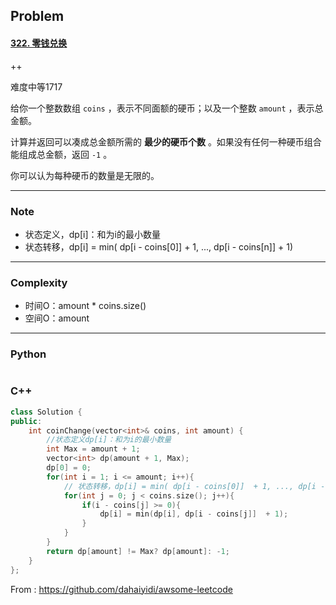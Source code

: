 ## Problem

#### [322. 零钱兑换](https://leetcode-cn.com/problems/coin-change/)

++

难度中等1717

给你一个整数数组 `coins` ，表示不同面额的硬币；以及一个整数 `amount` ，表示总金额。

计算并返回可以凑成总金额所需的 **最少的硬币个数** 。如果没有任何一种硬币组合能组成总金额，返回 `-1` 。

你可以认为每种硬币的数量是无限的。

 

------

### Note

- 状态定义，dp[i]：和为i的最小数量
- 状态转移，dp[i] = min( dp[i - coins[0]]  + 1, ..., dp[i - coins[n]] + 1)

------

### Complexity

- 时间O：amount * coins.size()
- 空间O：amount

------

### Python

```python

```

### C++

```C++
class Solution {
public:
    int coinChange(vector<int>& coins, int amount) {
        //状态定义dp[i]：和为i的最小数量
        int Max = amount + 1;
        vector<int> dp(amount + 1, Max);
        dp[0] = 0; 
        for(int i = 1; i <= amount; i++){
            // 状态转移，dp[i] = min( dp[i - coins[0]]  + 1, ..., dp[i - coins[n]] + 1)
            for(int j = 0; j < coins.size(); j++){
                if(i - coins[j] >= 0){
                    dp[i] = min(dp[i], dp[i - coins[j]]  + 1);
                }
            }
        }
        return dp[amount] != Max? dp[amount]: -1;
    }
};
```



From : https://github.com/dahaiyidi/awsome-leetcode
